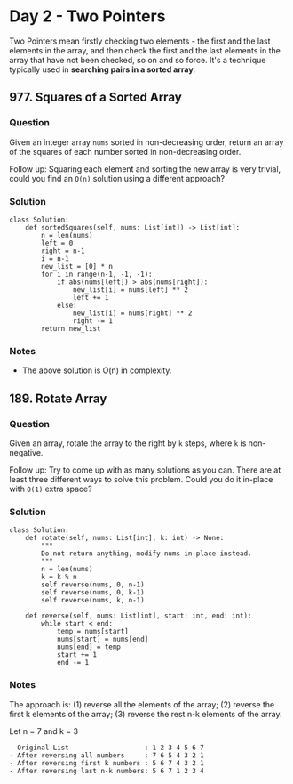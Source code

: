 # Day 2 - Two Pointers
Two Pointers mean firstly checking two elements - the first and the last elements in the array, and then check the first and the last elements in the array that have not been checked, so on and so force. It's a technique typically used in **searching pairs in a sorted array**.
## 977. Squares of a Sorted Array
### Question
Given an integer array `nums` sorted in non-decreasing order, return an array of the squares of each number sorted in non-decreasing order.

Follow up: Squaring each element and sorting the new array is very trivial, could you find an `O(n)` solution using a different approach?

### Solution
```
class Solution:
    def sortedSquares(self, nums: List[int]) -> List[int]:
        n = len(nums)
        left = 0
        right = n-1
        i = n-1
        new_list = [0] * n
        for i in range(n-1, -1, -1):
            if abs(nums[left]) > abs(nums[right]):
                new_list[i] = nums[left] ** 2
                left += 1
            else:
                new_list[i] = nums[right] ** 2
                right -= 1
        return new_list
```
### Notes
- The above solution is O(n) in complexity.

## 189. Rotate Array
### Question
Given an array, rotate the array to the right by `k` steps, where `k` is non-negative.


Follow up: Try to come up with as many solutions as you can. There are at least three different ways to solve this problem.
Could you do it in-place with `O(1)` extra space?

### Solution
```
class Solution:
    def rotate(self, nums: List[int], k: int) -> None:
        """
        Do not return anything, modify nums in-place instead.
        """
        n = len(nums)
        k = k % n
        self.reverse(nums, 0, n-1)
        self.reverse(nums, 0, k-1)
        self.reverse(nums, k, n-1)
        
    def reverse(self, nums: List[int], start: int, end: int):
        while start < end:
            temp = nums[start]
            nums[start] = nums[end]
            nums[end] = temp
            start += 1
            end -= 1
```
### Notes
The approach is: (1) reverse all the elements of the array; (2) reverse the first k elements of the array; (3) reverse the rest n-k elements of the array.

Let n = 7 and k = 3
```
- Original List                   : 1 2 3 4 5 6 7
- After reversing all numbers     : 7 6 5 4 3 2 1
- After reversing first k numbers : 5 6 7 4 3 2 1
- After reversing last n-k numbers: 5 6 7 1 2 3 4 
```